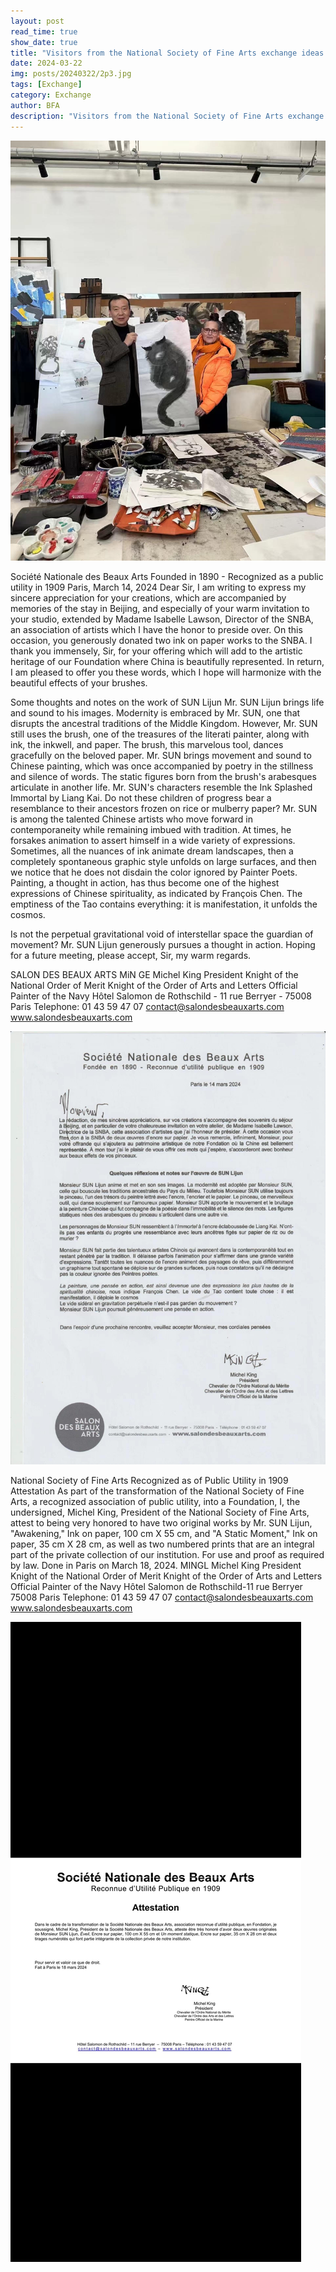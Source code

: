 ```yaml
---
layout: post
read_time: true
show_date: true
title: "Visitors from the National Society of Fine Arts exchange ideas with our committee member, Professor Sun"
date: 2024-03-22
img: posts/20240322/2p3.jpg
tags: [Exchange]
category: Exchange
author: BFA
description: "Visitors from the National Society of Fine Arts exchange ideas with our committee member, Professor Sun"
---
```


![image](./assets/img/posts/20240322/2p3.jpg)


Société Nationale des Beaux Arts
Founded in 1890 - Recognized as a public utility in 1909
Paris, March 14, 2024
Dear Sir,
I am writing to express my sincere appreciation for your creations, which are accompanied by memories of the stay in Beijing, and especially of your warm invitation to your studio, extended by Madame Isabelle Lawson, Director of the SNBA, an association of artists which I have the honor to preside over. On this occasion, you generously donated two ink on paper works to the SNBA. I thank you immensely, Sir, for your offering which will add to the artistic heritage of our Foundation where China is beautifully represented. In return, I am pleased to offer you these words, which I hope will harmonize with the beautiful effects of your brushes.

Some thoughts and notes on the work of SUN Lijun
Mr. SUN Lijun brings life and sound to his images. Modernity is embraced by Mr. SUN, one that disrupts the ancestral traditions of the Middle Kingdom. However, Mr. SUN still uses the brush, one of the treasures of the literati painter, along with ink, the inkwell, and paper. The brush, this marvelous tool, dances gracefully on the beloved paper. Mr. SUN brings movement and sound to Chinese painting, which was once accompanied by poetry in the stillness and silence of words. The static figures born from the brush's arabesques articulate in another life.
Mr. SUN's characters resemble the Ink Splashed Immortal by Liang Kai. Do not these children of progress bear a resemblance to their ancestors frozen on rice or mulberry paper?
Mr. SUN is among the talented Chinese artists who move forward in contemporaneity while remaining imbued with tradition. At times, he forsakes animation to assert himself in a wide variety of expressions. Sometimes, all the nuances of ink animate dream landscapes, then a completely spontaneous graphic style unfolds on large surfaces, and then we notice that he does not disdain the color ignored by Painter Poets.
Painting, a thought in action, has thus become one of the highest expressions of Chinese spirituality, as indicated by François Chen. The emptiness of the Tao contains everything: it is manifestation, it unfolds the cosmos.

Is not the perpetual gravitational void of interstellar space the guardian of movement?
Mr. SUN Lijun generously pursues a thought in action.
Hoping for a future meeting, please accept, Sir, my warm regards.

SALON
DES BEAUX
ARTS
MiN GE
Michel King
President
Knight of the National Order of Merit
Knight of the Order of Arts and Letters
Official Painter of the Navy
Hôtel Salomon de Rothschild - 11 rue Berryer - 75008 Paris Telephone: 01 43 59 47 07
contact@salondesbeauxarts.com
www.salondesbeauxarts.com

![image](./assets/img/posts/20240322/2p1.jpg)

National Society of Fine Arts
Recognized as of Public Utility in 1909
Attestation
As part of the transformation of the National Society of Fine Arts, a recognized association of public utility, into a Foundation, I, the undersigned, Michel King, President of the National Society of Fine Arts, attest to being very honored to have two original works by Mr. SUN Lijun, "Awakening," Ink on paper, 100 cm X 55 cm, and "A Static Moment," Ink on paper, 35 cm X 28 cm, as well as two numbered prints that are an integral part of the private collection of our institution.
For use and proof as required by law.
Done in Paris on March 18, 2024.
MINGL
Michel King
President
Knight of the National Order of Merit
Knight of the Order of Arts and Letters
Official Painter of the Navy
Hôtel Salomon de Rothschild-11 rue Berryer 75008 Paris
Telephone: 01 43 59 47 07
contact@salondesbeauxarts.com
www.salondesbeauxarts.com

![image](./assets/img/posts/20240322/2p2.jpg)

